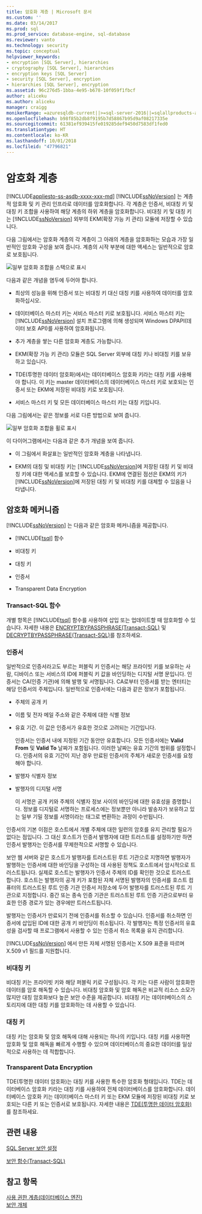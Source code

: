 ```yaml
---
title: 암호화 계층 | Microsoft 문서
ms.custom: ''
ms.date: 03/14/2017
ms.prod: sql
ms.prod_service: database-engine, sql-database
ms.reviewer: vanto
ms.technology: security
ms.topic: conceptual
helpviewer_keywords:
- encryption [SQL Server], hierarchies
- cryptography [SQL Server], hierarchies
- encryption keys [SQL Server]
- security [SQL Server], encryption
- hierarchies [SQL Server], encryption
ms.assetid: 96c276d5-1bba-4e95-b678-10f059f1fbcf
author: aliceku
ms.author: aliceku
manager: craigg
monikerRange: =azuresqldb-current||>=sql-server-2016||=sqlallproducts-allversions||>=sql-server-linux-2017||=azuresqldb-mi-current
ms.openlocfilehash: b98f85b2db8f9195b7d58867b95d9af08217335e
ms.sourcegitcommit: 61381ef939415fe019285def9450d7583df1fed0
ms.translationtype: HT
ms.contentlocale: ko-KR
ms.lasthandoff: 10/01/2018
ms.locfileid: "47796821"
---
```

# <a name="encryption-hierarchy"></a>암호화 계층
[!INCLUDE[appliesto-ss-asdb-xxxx-xxx-md](../../../includes/appliesto-ss-asdb-xxxx-xxx-md.md)]
  [!INCLUDE[ssNoVersion](../../../includes/ssnoversion-md.md)] 는 계층적 암호화 및 키 관리 인프라로 데이터를 암호화합니다. 각 계층은 인증서, 비대칭 키 및 대칭 키 조합을 사용하여 해당 계층의 하위 계층을 암호화합니다. 비대칭 키 및 대칭 키는 [!INCLUDE[ssNoVersion](../../../includes/ssnoversion-md.md)] 외부의 EKM(확장 가능 키 관리) 모듈에 저장할 수 있습니다.  
  
 다음 그림에서는 암호화 계층의 각 계층이 그 아래의 계층을 암호화하는 모습과 가장 일반적인 암호화 구성을 보여 줍니다. 계층의 시작 부분에 대한 액세스는 일반적으로 암호로 보호됩니다.  
  
 ![일부 암호화 조합을 스택으로 표시](../../../relational-databases/security/encryption/media/encryption-hierarchy-stack.gif "Displays some encryption combinations in a stack.")  
  
 다음과 같은 개념을 염두에 두어야 합니다.  
  
-   최상의 성능을 위해 인증서 또는 비대칭 키 대신 대칭 키를 사용하여 데이터를 암호화하십시오.  
  
-   데이터베이스 마스터 키는 서비스 마스터 키로 보호됩니다. 서비스 마스터 키는 [!INCLUDE[ssNoVersion](../../../includes/ssnoversion-md.md)] 설치 프로그램에 의해 생성되며 Windows DPAPI(데이터 보호 API)를 사용하여 암호화됩니다.  
  
-   추가 계층을 쌓는 다른 암호화 계층도 가능합니다.  
  
-   EKM(확장 가능 키 관리) 모듈은 SQL Server 외부에 대칭 키나 비대칭 키를 보유하고 있습니다.  
  
-   TDE(투명한 데이터 암호화)에서는 데이터베이스 암호화 키라는 대칭 키를 사용해야 합니다. 이 키는 master 데이터베이스의 데이터베이스 마스터 키로 보호되는 인증서 또는 EKM에 저장된 비대칭 키로 보호됩니다.  
  
-   서비스 마스터 키 및 모든 데이터베이스 마스터 키는 대칭 키입니다.  
  
 다음 그림에서는 같은 정보를 서로 다른 방법으로 보여 줍니다.  
  
 ![일부 암호화 조합을 휠로 표시](../../../relational-databases/security/encryption/media/encryption-hierarchy-wheel.gif "Displays some encryption combinations in a wheel.")  
  
 이 다이어그램에서는 다음과 같은 추가 개념을 보여 줍니다.  
  
-   이 그림에서 화살표는 일반적인 암호화 계층을 나타냅니다.  
  
-   EKM의 대칭 및 비대칭 키는 [!INCLUDE[ssNoVersion](../../../includes/ssnoversion-md.md)]에 저장된 대칭 키 및 비대칭 키에 대한 액세스를 보호할 수 있습니다. EKM에 연결된 점선은 EKM의 키가 [!INCLUDE[ssNoVersion](../../../includes/ssnoversion-md.md)]에 저장된 대칭 키 및 비대칭 키를 대체할 수 있음을 나타냅니다.  
  
## <a name="encryption-mechanisms"></a>암호화 메커니즘  
 [!INCLUDE[ssNoVersion](../../../includes/ssnoversion-md.md)] 는 다음과 같은 암호화 메커니즘을 제공합니다.  
  
-   [!INCLUDE[tsql](../../../includes/tsql-md.md)] 함수  
  
-   비대칭 키  
  
-   대칭 키  
  
-   인증서  
  
-   Transparent Data Encryption  
  
### <a name="transact-sql-functions"></a>Transact-SQL 함수  
 개별 항목은 [!INCLUDE[tsql](../../../includes/tsql-md.md)] 함수를 사용하여 삽입 또는 업데이트할 때 암호화할 수 있습니다. 자세한 내용은 [ENCRYPTBYPASSPHRASE&#40;Transact-SQL&#41;](../../../t-sql/functions/encryptbypassphrase-transact-sql.md) 및 [DECRYPTBYPASSPHRASE&#40;Transact-SQL&#41;](../../../t-sql/functions/decryptbypassphrase-transact-sql.md)를 참조하세요.  
  
### <a name="certificates"></a>인증서  
 일반적으로 인증서라고도 부르는 퍼블릭 키 인증서는 해당 프라이빗 키를 보유하는 사람, 디바이스 또는 서비스의 ID에 퍼블릭 키 값을 바인딩하는 디지털 서명 문입니다. 인증서는 CA(인증 기관)에 의해 발행 및 서명됩니다. CA로부터 인증서를 받는 엔터티는 해당 인증서의 주체입니다. 일반적으로 인증서에는 다음과 같은 정보가 포함됩니다.  
  
-   주체의 공개 키  
  
-   이름 및 전자 메일 주소와 같은 주체에 대한 식별 정보  
  
-   유효 기간. 이 값은 인증서가 유효한 것으로 고려되는 기간입니다.  
  
     인증서는 인증서 내에 지정된 기간 동안만 유효합니다. 모든 인증서에는 **Valid From** 및 **Valid To** 날짜가 포함됩니다. 이러한 날짜는 유효 기간의 범위를 설정합니다. 인증서의 유효 기간이 지난 경우 만료된 인증서의 주체가 새로운 인증서를 요청해야 합니다.  
  
-   발행자 식별자 정보  
  
-   발행자의 디지털 서명  
  
     이 서명은 공개 키와 주체의 식별자 정보 사이의 바인딩에 대한 유효성을 증명합니다. 정보를 디지털로 서명하는 프로세스에는 정보뿐만 아니라 발송자가 보유하고 있는 일부 기밀 정보를 서명이라는 태그로 변환하는 과정이 수반됩니다.  
  
 인증서의 기본 이점은 호스트에서 개별 주체에 대한 일련의 암호를 유지 관리할 필요가 없다는 점입니다. 그 대신 호스트가 인증서 발행자에 대한 트러스트를 설정하기만 하면 인증서 발행자는 인증서를 무제한적으로 서명할 수 있습니다.  
  
 보안 웹 서버와 같은 호스트가 발행자를 트러스트된 루트 기관으로 지명하면 발행자가 발행하는 인증서에 대한 바인딩을 구성하는 데 사용된 정책도 호스트에서 암시적으로 트러스트됩니다. 실제로 호스트는 발행자가 인증서 주체의 ID를 확인한 것으로 트러스트합니다. 호스트는 발행자의 공개 키가 포함된 자체 서명된 발행자의 인증서를 호스트 컴퓨터의 트러스트된 루트 인증 기관 인증서 저장소에 두어 발행자를 트러스트된 루트 기관으로 지정합니다. 중간 또는 종속 인증 기관은 트러스트된 루트 인증 기관으로부터 유효한 인증 경로가 있는 경우에만 트러스트됩니다.  
  
 발행자는 인증서가 만료되기 전에 인증서를 취소할 수 있습니다. 인증서를 취소하면 인증서에 삽입된 ID에 대한 공개 키 바인딩이 취소됩니다. 각 발행자는 특정 인증서의 유효성을 검사할 때 프로그램에서 사용할 수 있는 인증서 취소 목록을 유지 관리합니다.  
  
 [!INCLUDE[ssNoVersion](../../../includes/ssnoversion-md.md)] 에서 만든 자체 서명된 인증서는 X.509 표준을 따르며 X.509 v1 필드를 지원합니다.  
  
### <a name="asymmetric-keys"></a>비대칭 키  
 비대칭 키는 프라이빗 키와 해당 퍼블릭 키로 구성됩니다. 각 키는 다른 사람이 암호화한 데이터를 암호 해독할 수 있습니다. 비대칭 암호화 및 암호 해독은 비교적 리소스 소모가 많지만 대칭 암호화보다 높은 보안 수준을 제공합니다. 비대칭 키는 데이터베이스의 스토리지에 대한 대칭 키를 암호화하는 데 사용할 수 있습니다.  
  
### <a name="symmetric-keys"></a>대칭 키  
 대칭 키는 암호화 및 암호 해독에 대해 사용되는 하나의 키입니다. 대칭 키를 사용하면 암호화 및 암호 해독을 빠르게 수행할 수 있으며 데이터베이스의 중요한 데이터를 일상적으로 사용하는 데 적합합니다.  
  
### <a name="transparent-data-encryption"></a>Transparent Data Encryption  
 TDE(투명한 데이터 암호화)는 대칭 키를 사용한 특수한 암호화 형태입니다. TDE는 데이터베이스 암호화 키라는 대칭 키를 사용하여 전체 데이터베이스를 암호화합니다. 데이터베이스 암호화 키는 데이터베이스 마스터 키 또는 EKM 모듈에 저장된 비대칭 키로 보호되는 다른 키 또는 인증서로 보호됩니다. 자세한 내용은 [TDE&#40;투명한 데이터 암호화&#41;](../../../relational-databases/security/encryption/transparent-data-encryption.md)를 참조하세요.  
  
## <a name="related-content"></a>관련 내용  
 [SQL Server 보안 설정](../../../relational-databases/security/securing-sql-server.md)  
  
 [보안 함수&#40;Transact-SQL&#41;](../../../t-sql/functions/security-functions-transact-sql.md)  
  
## <a name="see-also"></a>참고 항목  
 [사용 권한 계층&#40;데이터베이스 엔진&#41;](../../../relational-databases/security/permissions-hierarchy-database-engine.md)   
 [보안 개체](../../../relational-databases/security/securables.md)  
  
  
